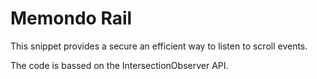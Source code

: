# Memondo Rail
This snippet provides a secure an efficient way to listen to scroll events.

The code is bassed on the IntersectionObserver API.